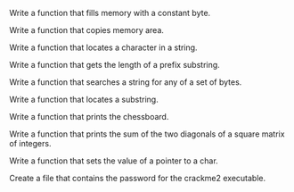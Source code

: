 Write a function that fills memory with a constant byte.

Write a function that copies memory area.

Write a function that locates a character in a string.

Write a function that gets the length of a prefix substring.

Write a function that searches a string for any of a set of bytes.

Write a function that locates a substring.

Write a function that prints the chessboard.

Write a function that prints the sum of the two diagonals of a square matrix of integers.

Write a function that sets the value of a pointer to a char.

Create a file that contains the password for the crackme2 executable.
